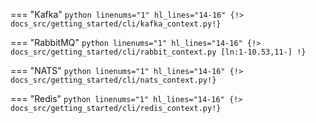 === "Kafka"
    ```python linenums="1" hl_lines="14-16"
    {!> docs_src/getting_started/cli/kafka_context.py!}
    ```

=== "RabbitMQ"
    ```python linenums="1" hl_lines="14-16"
    {!> docs_src/getting_started/cli/rabbit_context.py [ln:1-10.53,11-] !}
    ```

=== "NATS"
    ```python linenums="1" hl_lines="14-16"
    {!> docs_src/getting_started/cli/nats_context.py!}
    ```

=== "Redis"
    ```python linenums="1" hl_lines="14-16"
    {!> docs_src/getting_started/cli/redis_context.py!}
    ```
